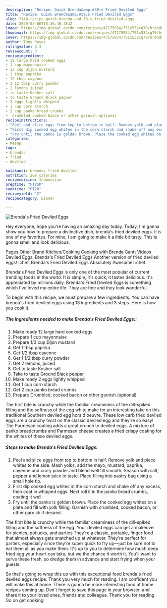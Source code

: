 ```yaml
---
description: "Recipe: Quick Brenda&amp;#39;s Fried Deviled Eggs"
title: "Recipe: Quick Brenda&amp;#39;s Fried Deviled Eggs"
slug: 2148-recipe-quick-brenda-and-39-s-fried-deviled-eggs
date: 2020-05-06T15:36:40.484Z
image: https://img-global.cpcdn.com/recipes/47175934/751x532cq70/brendas-fried-deviled-eggs-recipe-main-photo.jpg
thumbnail: https://img-global.cpcdn.com/recipes/47175934/751x532cq70/brendas-fried-deviled-eggs-recipe-main-photo.jpg
cover: https://img-global.cpcdn.com/recipes/47175934/751x532cq70/brendas-fried-deviled-eggs-recipe-main-photo.jpg
author: Tony Reyes
ratingvalue: 3.3
reviewcount: 3
recipeingredient:
- 12 large hard cooked eggs
- 1 cup mayonnaise
- 13 cup Dijon mustard
- 1 tbsp paprika
- 12 tbsp cayenne
- 1 12 tbsp curry powder
- 2 lemons juiced
- to taste Kosher salt
- to taste Ground Black pepper
- 2 eggs lightly whipped
- 1 cup corn starch
- 2 cup panko bread crumbs
-  Crumbled cooked bacon or other garnish optional
recipeinstructions:
- "Peel and slice eggs from top to bottom in half. Remove yolk and place whites to the side. Mash yolks, add the mayo, mustard, paprika, cayenne and curry powder and blend well till smooth. Season with salt, pepper and lemon juice to taste. Place filling into pastry bag using a small hole tip."
- "First dip cooked egg whites in the corn starch and shake off any excess, then coat in whipped eggs. Next roll it in the panko bread crumbs, coating it well."
- "Fry until the panko is golden brown. Place the cooked egg whites on a plate and fill with yolk filling. Garnish with crumbled, cooked bacon, or other garnish if desired."
categories:
- Resep
tags:
- brendas
- fried
- deviled

katakunci: brendas fried deviled
nutrition: 208 calories
recipecuisine: Indonesian
preptime: "PT25M"
cooktime: "PT2H"
recipeyield: "2"
recipecategory: Dinner

---
```



![Brenda&#39;s Fried Deviled Eggs](https://img-global.cpcdn.com/recipes/47175934/751x532cq70/brendas-fried-deviled-eggs-recipe-main-photo.jpg)

Hey everyone, hope you're having an amazing day today. Today, I'm gonna show you how to prepare a distinctive dish, brenda&#39;s fried deviled eggs. It is one of my favorites. For mine, I am going to make it a little bit tasty. This is gonna smell and look delicious.

Pages Other Brand Kitchen/Cooking Cooking with Brenda Gantt Videos Deviled Eggs. Brenda&#39;s Fried Deviled Eggs Another version of fried deviled eggs! :chef. Brenda&#39;s Fried Deviled Eggs Absolutely Awesome! :chef.

Brenda&#39;s Fried Deviled Eggs is only one of the most popular of current trending foods in the world. It is simple, it's quick, it tastes delicious. It's appreciated by millions daily. Brenda&#39;s Fried Deviled Eggs is something which I've loved my entire life. They are fine and they look wonderful.


To begin with this recipe, we must prepare a few ingredients. You can have brenda&#39;s fried deviled eggs using 13 ingredients and 3 steps. Here is how you cook it.

##### The ingredients needed to make Brenda&#39;s Fried Deviled Eggs::

1. Make ready 12 large hard cooked eggs
1. Prepare 1 cup mayonnaise
1. Prepare 1/3 cup Dijon mustard
1. Get 1 tbsp paprika
1. Get 1/2 tbsp cayenne
1. Get 1 1/2 tbsp curry powder
1. Get 2 lemons, juiced
1. Get to taste Kosher salt
1. Take to taste Ground Black pepper
1. Make ready 2 eggs lightly whipped
1. Get 1 cup corn starch
1. Get 2 cup panko bread crumbs
1. Prepare  Crumbled, cooked bacon or other garnish (optional)


The first bite is crunchy while the familiar creaminess of the dill-spiked filling and the softness of the egg white make for an interesting take on this traditional Southern deviled egg hors d&#39;oeuvre. These low carb fried deviled eggs are a crunchy twist on the classic deviled egg and they&#39;re so easy! The Parmesan coating adds a great crunch to deviled eggs. A mixture of panko breadcrumbs and Parmesan cheese creates a fried crispy coating for the whites of these deviled eggs. 

##### Steps to make Brenda&#39;s Fried Deviled Eggs:

1. Peel and slice eggs from top to bottom in half. Remove yolk and place whites to the side. Mash yolks, add the mayo, mustard, paprika, cayenne and curry powder and blend well till smooth. Season with salt, pepper and lemon juice to taste. Place filling into pastry bag using a small hole tip.
1. First dip cooked egg whites in the corn starch and shake off any excess, then coat in whipped eggs. Next roll it in the panko bread crumbs, coating it well.
1. Fry until the panko is golden brown. Place the cooked egg whites on a plate and fill with yolk filling. Garnish with crumbled, cooked bacon, or other garnish if desired.


The first bite is crunchy while the familiar creaminess of the dill-spiked filling and the softness of the egg. Your deviled eggs can get a makeover for picnics, potlucks, and parties They&#39;re a classic, portable, finger food that almost always gets snatched up at whatever. They&#39;re perfect for parties, especially since they&#39;re super quick to fry up—just be sure not to eat them all as you make them. It&#39;s up to you to determine how much deep fried egg your heart can take, but we the chance it worth it. You&#39;ll want to serve these fresh, so dredge them in advance and start frying when your guests. 

So that's going to wrap this up with this exceptional food brenda&#39;s fried deviled eggs recipe. Thank you very much for reading. I am confident you will make this at home. There is gonna be more interesting food at home recipes coming up. Don't forget to save this page in your browser, and share it to your loved ones, friends and colleague. Thank you for reading. Go on get cooking!
